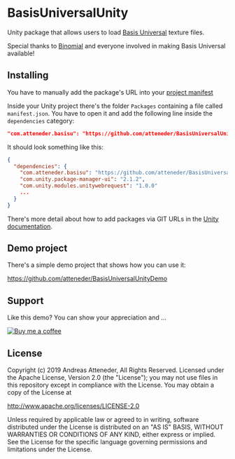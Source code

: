 # BasisUniversalUnity

Unity package that allows users to load [Basis Universal](https://github.com/BinomialLLC/basis_universal) texture files.

Special thanks to [Binomial](http://www.binomial.info) and everyone involved in making Basis Universal available!

## Installing

You have to manually add the package's URL into your [project manifest](https://docs.unity3d.com/Manual/upm-manifestPrj.html)

Inside your Unity project there's the folder `Packages` containing a file called `manifest.json`. You have to open it and add the following line inside the `dependencies` category:

```json
"com.atteneder.basisu": "https://github.com/atteneder/BasisUniversalUnity.git",
```

It should look something like this:

```json
{
  "dependencies": {
    "com.atteneder.basisu": "https://github.com/atteneder/BasisUniversalUnity.git",
    "com.unity.package-manager-ui": "2.1.2",
    "com.unity.modules.unitywebrequest": "1.0.0"
    ...
  }
}
```

There's more detail about how to add packages via GIT URLs in the [Unity documentation](https://docs.unity3d.com/Manual/upm-git.html).

## Demo project

There's a simple demo project that shows how you can use it:

<https://github.com/atteneder/BasisUniversalUnityDemo>

## Support

Like this demo? You can show your appreciation and ...

[![Buy me a coffee](https://az743702.vo.msecnd.net/cdn/kofi1.png?v=0)](https://ko-fi.com/C0C3BW7G)

## License

Copyright (c) 2019 Andreas Atteneder, All Rights Reserved.
Licensed under the Apache License, Version 2.0 (the "License");
you may not use files in this repository except in compliance with the License.
You may obtain a copy of the License at

   <http://www.apache.org/licenses/LICENSE-2.0>

Unless required by applicable law or agreed to in writing, software
distributed under the License is distributed on an "AS IS" BASIS,
WITHOUT WARRANTIES OR CONDITIONS OF ANY KIND, either express or implied.
See the License for the specific language governing permissions and
limitations under the License.
